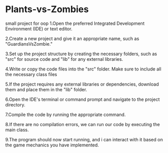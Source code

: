 # Plants-vs-Zombies
small project for oop
1.Open the preferred Integrated Development Environment (IDE) or text editor.

2.Create a new project and give it an appropriate name, such as "GuardiansVsZombie."

3.Set up the project structure by creating the necessary folders, such as "src" for source code and "lib" for any external libraries.

4.Write or copy the code files into the "src" folder. Make sure to include all the necessary class files

5.If the project requires any external libraries or dependencies, download them and place them in the "lib" folder.

6.Open the IDE's terminal or command prompt and navigate to the project directory.

7.Compile the code by running the appropriate command. 

8.If there are no compilation errors, we can run our code by executing the main class. 

9.The program should now start running, and i can interact with it based on the game mechanics you have implemented.

